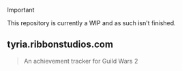 > [!IMPORTANT]  
> This repository is currently a WIP and as such isn't finished.

## tyria.ribbonstudios.com

> An achievement tracker for Guild Wars 2
